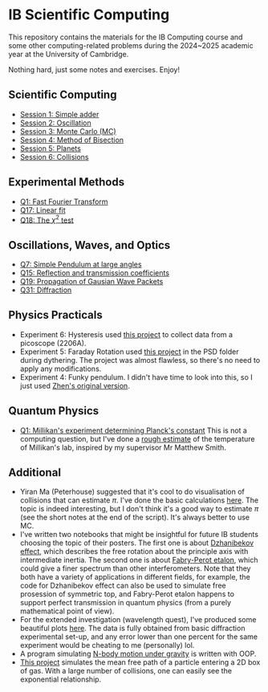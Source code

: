# IB Scientific Computing

This repository contains the materials for the IB Computing course and some other computing-related problems during the 2024~2025 academic year at the University of Cambridge. 

Nothing hard, just some notes and exercises. Enjoy!

## Scientific Computing
+ [Session 1: Simple adder](https://github.com/Chocolirz/IB-SciComp/blob/main/SimpleAdder_plus_PolynomialSolver.py)
+ [Session 2: Oscillation](https://github.com/Chocolirz/IB-SciComp/blob/main/Oscillator_Visualiser.py)
+ [Session 3: Monte Carlo (MC)](https://github.com/Chocolirz/IB-SciComp/blob/main/MonteCarlo.py)
+ [Session 4: Method of Bisection](https://github.com/Chocolirz/IB-SciComp/blob/main/Method_of_Bisection.py)
+ [Session 5: Planets](https://github.com/Chocolirz/IB-SciComp/blob/main/Planet_Simulation.py)
+ [Session 6: Collisions](https://github.com/Chocolirz/IB-SciComp/blob/main/Collisions.py)

## Experimental Methods
+ [Q1: Fast Fourier Transform](https://github.com/Chocolirz/IB-SciComp/blob/main/Experimental_Methods_Problem_1.ipynb)
+ [Q17: Linear fit](https://github.com/Chocolirz/IB-SciComp/blob/main/Experimental_Methods_Problem_17.ipynb)
+ [Q18: The $\chi^2$ test](https://github.com/Chocolirz/IB-SciComp/blob/main/Experimental_Methods_Problem_18.ipynb)

## Oscillations, Waves, and Optics
+ [Q7: Simple Pendulum at large angles](https://github.com/Chocolirz/IB-SciComp/blob/main/OWO_Q7.ipynb)
+ [Q15: Reflection and transmission coefficients](https://github.com/Chocolirz/IB-SciComp/blob/main/OWO_Q15.ipynb)
+ [Q19: Propagation of Gausian Wave Packets](https://github.com/Chocolirz/IB-SciComp/blob/main/OWO_Q19.ipynb)
+ [Q31: Diffraction](https://github.com/Chocolirz/IB-SciComp/blob/main/OWO_Q31.ipynb)

## Physics Practicals
+ Experiment 6: Hysteresis used [this project](https://github.com/Chocolirz/IB-SciComp/tree/main/picoscope) to collect data from a picoscope (2206A).
+ Experiment 5: Faraday Rotation used [this project](https://people.phy.cam.ac.uk/db106/pub/) in the PSD folder during dythering. The project was almost flawless, so there's no need to apply any modifications.
+ Experiment 4: Funky pendulum. I didn't have time to look into this, so I just used [Zhen's original version](https://github.com/Zzzzhen1/Funky_Pendulum). 

## Quantum Physics
+ [Q1: Millikan's experiment determining Planck's constant](https://github.com/Chocolirz/IB-SciComp/blob/main/QM_Q1.ipynb) This is not a computing question, but I've done a [rough estimate](https://github.com/Chocolirz/IB-SciComp/blob/main/QM_Q1.ipynb) of the temperature of Millikan's lab, inspired by my supervisor Mr Matthew Smith.

## Additional
+ Yiran Ma (Peterhouse) suggested that it's cool to do visualisation of collisions that can estimate $\pi$. I've done the basic calculations [here](https://github.com/Chocolirz/IB-SciComp/blob/main/pi_using_collisions.py). The topic is indeed interesting, but I don't think it's a good way to estimate $\pi$ (see the short notes at the end of the script). It's always better to use MC. 
+ I've written two notebooks that might be insightful for future IB students choosing the topic of their posters. The first one is about [Dzhanibekov effect](https://github.com/Chocolirz/IB-SciComp/blob/main/Dzhanibekov/Dzhani_simulation.ipynb), which describes the free rotation about the principle axis with intermediate inertia. The second one is about [Fabry-Perot etalon](https://github.com/Chocolirz/IB-SciComp/blob/main/Fabry_Perot/FP_simulation.ipynb), which could give a finer spectrum than other interferometers. Note that they both have a variety of applications in different fields, for example, the code for Dzhanibekov effect can also be used to simulate free prosession of symmetric top, and Fabry-Perot etalon happens to support perfect transmission in quantum physics (from a purely mathematical point of view). 
+ For the extended investigation (wavelength quest), I've produced some beautiful plots [here](https://github.com/Chocolirz/IB-SciComp/blob/main/Wavelength_Quest.ipynb). The data is fully obtained from basic diffraction experimental set-up, and any error lower than one percent for the same experiment would be cheating to me (personally) lol. 
+ A program simulating [N-body motion under gravity](https://github.com/Chocolirz/IB-SciComp/blob/main/N-body_Project.py) is written with OOP. 
+ [This project](https://github.com/Chocolirz/IB-SciComp/blob/main/MFP_Project.py) simulates the mean free path of a particle entering a 2D box of gas. With a large number of collisions, one can easily see the exponential relationship. 